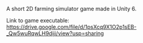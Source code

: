 A short 2D farming simulator game made in Unity 6.

Link to game executable: https://drive.google.com/file/d/1psXcq9X1O2p1sEB-_Qw5wuRqwLH9diji/view?usp=sharing
